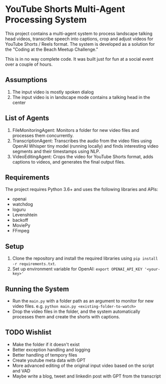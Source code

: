 # YouTube Shorts Multi-Agent Processing System

This project contains a multi-agent system to process landscape talking head videos, transcribe speech into captions, crop and adjust videos for YouTube Shorts / Reels format. The system is developed as a solution for the "Coding at the Beach Meetup Challenge."

This is in no way complete code. It was built just for fun at a social event over a couple of hours.

## Assumptions
1. The input video is mostly spoken dialog
2. The input video is in landscape mode contains a talking head in the center

## List of Agents

1. FileMonitoringAgent: Monitors a folder for new video files and processes them concurrently.
2. TranscriptionAgent: Transcribes the audio from the video files using OpenAI Whisper tiny model (running locally) and finds interesting video segments and their timestamps using NLP.
3. VideoEditingAgent: Crops the video for YouTube Shorts format, adds captions to videos, and generates the final output files.

## Requirements

The project requires Python 3.6+ and uses the following libraries and APIs:

- openai
- watchdog
- loguru
- Levenshtein
- backoff
- MoviePy
- FFmpeg

## Setup
1. Clone the repository and install the required libraries using `pip install -r requirements.txt`.
2. Set up environment variable for OpenAI: `export OPENAI_API_KEY '<your-key>'` 

## Running the System

- Run the `main.py` with a folder path as an argument to monitor for new video files. e.g. `python main.py <existing-folder-to-watch>`
- Drop the video files in the folder, and the system automatically processes them and create the shorts with captions.

## TODO Wishlist
- Make the folder if it doesn't exist
- Better exception handling and logging
- Better handling of tempory files
- Create youtube meta data with GPT
- More advanced editing of the original input video based on the script and VAD
- Maybe write a blog, tweet and linkedin post with GPT from the transcript